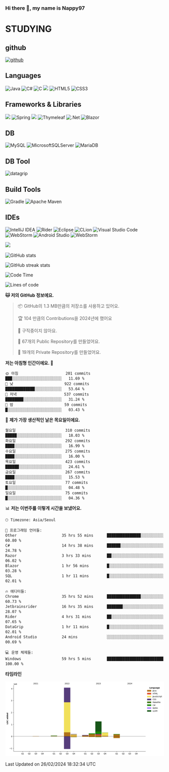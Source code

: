 ### Hi there 👋, my name is Nappy97

# STUDYING
## github
[<img src='https://cdn.jsdelivr.net/npm/simple-icons@3.0.1/icons/github.svg' alt='github' height='40'>](https://github.com/Nappy97)  

## Languages
![Java](https://img.shields.io/badge/java-%23ED8B00.svg?style=for-the-badge&logo=openjdk&logoColor=white) ![C#](https://img.shields.io/badge/c%23-%23239120.svg?style=for-the-badge&logo=c-sharp&logoColor=white) ![C](https://img.shields.io/badge/c-%2300599C.svg?style=for-the-badge&logo=c&logoColor=white) <img src="https://img.shields.io/badge/javascript-F7DF1E?style=for-the-badge&logo=javascript&logoColor=black"> ![HTML5](https://img.shields.io/badge/html5-%23E34F26.svg?style=for-the-badge&logo=html5&logoColor=white) ![CSS3](https://img.shields.io/badge/css3-%231572B6.svg?style=for-the-badge&logo=css3&logoColor=white)

## Frameworks & Libraries
<img src="https://img.shields.io/badge/bootstrap-7952B3?style=for-the-badge&logo=bootstrap&logoColor=white"> ![Spring](https://img.shields.io/badge/spring-%236DB33F.svg?style=for-the-badge&logo=spring&logoColor=white) <img src="https://img.shields.io/badge/jQuery-0769AD?style=for-the-badge&logo=jquery&logoColor=white"> ![Thymeleaf](https://img.shields.io/badge/Thymeleaf-%23005C0F.svg?style=for-the-badge&logo=Thymeleaf&logoColor=white) ![.Net](https://img.shields.io/badge/.NET-5C2D91?style=for-the-badge&logo=.net&logoColor=white) ![Blazor](https://img.shields.io/badge/blazor-%235C2D91.svg?style=for-the-badge&logo=blazor&logoColor=white)

## DB
![MySQL](https://img.shields.io/badge/mysql-%2300f.svg?style=for-the-badge&logo=mysql&logoColor=white) ![MicrosoftSQLServer](https://img.shields.io/badge/Microsoft%20SQL%20Server-CC2927?style=for-the-badge&logo=microsoft%20sql%20server&logoColor=white) ![MariaDB](https://img.shields.io/badge/MariaDB-003545?style=for-the-badge&logo=mariadb&logoColor=white)

## DB Tool
![datagrip](https://img.shields.io/badge/datagrip-9681EB?style=flat&logo=datagrip)

## Build Tools
![Gradle](https://img.shields.io/badge/Gradle-02303A.svg?style=for-the-badge&logo=Gradle&logoColor=white) ![Apache Maven](https://img.shields.io/badge/Apache%20Maven-C71A36?style=for-the-badge&logo=Apache%20Maven&logoColor=white)

## IDEs
![IntelliJ IDEA](https://img.shields.io/badge/IntelliJIDEA-000000.svg?style=for-the-badge&logo=intellij-idea&logoColor=white) ![Rider](https://img.shields.io/badge/Rider-000000.svg?style=for-the-badge&logo=Rider&logoColor=white&color=black&labelColor=crimson) ![Eclipse](https://img.shields.io/badge/Eclipse-FE7A16.svg?style=for-the-badge&logo=Eclipse&logoColor=white) ![CLion](https://img.shields.io/badge/CLion-black?style=for-the-badge&logo=clion&logoColor=white) ![Visual Studio Code](https://img.shields.io/badge/Visual%20Studio%20Code-0078d7.svg?style=for-the-badge&logo=visual-studio-code&logoColor=white) ![WebStorm](https://img.shields.io/badge/webstorm-143?style=for-the-badge&logo=webstorm&logoColor=white&color=black) ![Android Studio](https://img.shields.io/badge/Android%20Studio-3DDC84.svg?style=for-the-badge&logo=android-studio&logoColor=white) ![WebStorm](https://img.shields.io/badge/webstorm-143?style=for-the-badge&logo=webstorm&logoColor=white&color=black)

<div>
  <img  src="https://github-readme-stats.vercel.app/api/top-langs/?username=Nappy97&langs_count=8&exclude_repo=Example-deep-learning-from-scratch&layout=compact&line_height=24&hide_border=true&title_color=d88e82&card_width=280">
<div>
  
![GitHub stats](https://github-readme-stats.vercel.app/api?username=Nappy97&show_icons=true)  

![GitHub streak stats](https://github-readme-streak-stats.herokuapp.com/?user=Nappy97)  

<!--START_SECTION:waka-->
![Code Time](http://img.shields.io/badge/Code%20Time-1%2C592%20hrs%2038%20mins-blue)

![Lines of code](https://img.shields.io/badge/%EC%A0%80%EB%8A%94%20%EC%97%AC%ED%83%9C%EA%B9%8C%EC%A7%80%20-6.4%20million%20%EC%A4%84%EC%9D%98%20%EC%BD%94%EB%93%9C%EB%A5%BC%20%EC%9E%91%EC%84%B1%ED%96%88%EC%96%B4%EC%9A%94.-blue)

**🐱 저의 GitHub 정보에요.** 

> 📦 GitHub의 1.3 MB만큼의 저장소를 사용하고 있어요. 
 > 
> 🏆 104 만큼의 Contributions을 2024년에 했어요
 > 
> 🚫 구직중이지 않아요.
 > 
> 📜 67개의 Public Repository를 만들었어요. 
 > 
> 🔑 19개의 Private Repository를 만들었어요. 
 > 
**저는 아침형 인간이에요. 🐤** 

```text
🌞 아침                     201 commits         ███░░░░░░░░░░░░░░░░░░░░░░   11.69 % 
🌆 낮　                     922 commits         █████████████░░░░░░░░░░░░   53.64 % 
🌃 저녁                     537 commits         ████████░░░░░░░░░░░░░░░░░   31.24 % 
🌙 밤　                     59 commits          █░░░░░░░░░░░░░░░░░░░░░░░░   03.43 % 
```
📅 **제가 가장 생산적인 날은 목요일이에요.** 

```text
월요일                      310 commits         █████░░░░░░░░░░░░░░░░░░░░   18.03 % 
화요일                      292 commits         ████░░░░░░░░░░░░░░░░░░░░░   16.99 % 
수요일                      275 commits         ████░░░░░░░░░░░░░░░░░░░░░   16.00 % 
목요일                      423 commits         ██████░░░░░░░░░░░░░░░░░░░   24.61 % 
금요일                      267 commits         ████░░░░░░░░░░░░░░░░░░░░░   15.53 % 
토요일                      77 commits          █░░░░░░░░░░░░░░░░░░░░░░░░   04.48 % 
일요일                      75 commits          █░░░░░░░░░░░░░░░░░░░░░░░░   04.36 % 
```


📊 **저는 이번주를 이렇게 시간을 보냈어요.** 

```text
🕑︎ Timezone: Asia/Seoul

💬 프로그래밍 언어들: 
Other                    35 hrs 55 mins      ███████████████░░░░░░░░░░   60.80 % 
C#                       14 hrs 38 mins      ██████░░░░░░░░░░░░░░░░░░░   24.78 % 
Razor                    3 hrs 33 mins       ██░░░░░░░░░░░░░░░░░░░░░░░   06.02 % 
Blazor                   1 hr 56 mins        █░░░░░░░░░░░░░░░░░░░░░░░░   03.28 % 
SQL                      1 hr 11 mins        █░░░░░░░░░░░░░░░░░░░░░░░░   02.01 % 

🔥 에디터들: 
Chrome                   35 hrs 52 mins      ███████████████░░░░░░░░░░   60.73 % 
Jetbrainsrider           16 hrs 35 mins      ███████░░░░░░░░░░░░░░░░░░   28.07 % 
Rider                    4 hrs 31 mins       ██░░░░░░░░░░░░░░░░░░░░░░░   07.65 % 
DataGrip                 1 hr 11 mins        █░░░░░░░░░░░░░░░░░░░░░░░░   02.01 % 
Android Studio           24 mins             ░░░░░░░░░░░░░░░░░░░░░░░░░   00.69 % 

💻 운영 체제들: 
Windows                  59 hrs 5 mins       █████████████████████████   100.00 % 
```

**타임라인**

![Lines of Code chart](https://raw.githubusercontent.com/Nappy97/Nappy97/main/assets/bar_graph.png)


 Last Updated on 26/02/2024 18:32:34 UTC
<!--END_SECTION:waka-->
